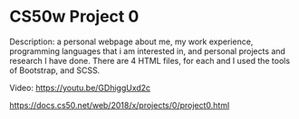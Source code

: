 # CS50w Project 0
Description:
a personal webpage about me, my work experience, programming languages that i am interested in, and personal projects and research I have done. There are 4 HTML files, for each and I used the tools of Bootstrap, and SCSS. 

Video: https://youtu.be/GDhiggUxd2c

https://docs.cs50.net/web/2018/x/projects/0/project0.html
